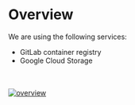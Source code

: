 
# Overview

We are using the following services:

  - GitLab container registry
  - Google Cloud Storage

<br /><br />
<a class="zoom" href="../overview.png" target="_blank">
  <img :src="$withBase('/overview.png')" alt="overview">
</a>
<br /><br />
